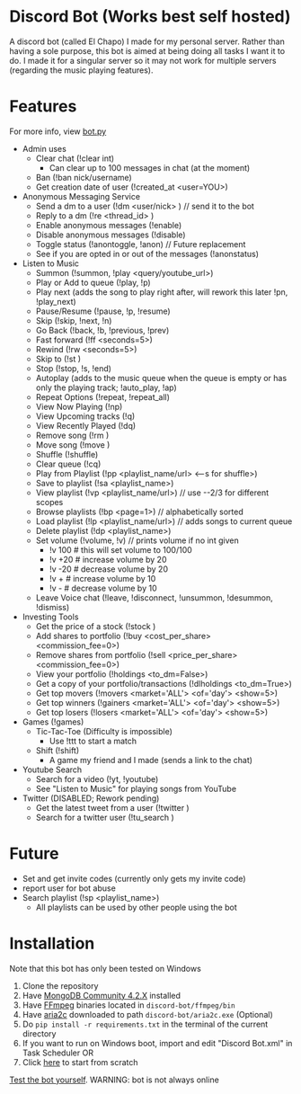 # Discord Bot (Works best self hosted)
A discord bot (called El Chapo) I made for my personal server.
Rather than having a sole purpose, this bot is aimed at being doing all tasks I want it to do. I made it for a singular
server so it may not work for multiple servers (regarding the music playing features).

# Features
For more info, view [bot.py](../master/bot.py)

- Admin uses
    - Clear chat (!clear int)
        - Can clear up to 100 messages in chat (at the moment)
    - Ban (!ban nick/username)
    - Get creation date of user (!created_at <user=YOU>)
- Anonymous Messaging Service
    - Send a dm to a user (!dm <user/nick> <message>) // send it to the bot
    - Reply to a dm (!re <thread_id> <message>)
    - Enable anonymous messages (!enable)
    - Disable anonymous messages (!disable)
    - Toggle status (!anontoggle, !anon)  // Future replacement
    - See if you are opted in or out of the messages (!anonstatus)
- Listen to Music
    - Summon (!summon, !play <query/youtube_url>)
    - Play or Add to queue (!play, !p)
    - Play next (adds the song to play right after, will rework this later !pn, !play_next)
    - Pause/Resume (!pause, !p, !resume)
    - Skip (!skip, !next, !n)
    - Go Back (!back, !b, !previous, !prev)
    - Fast forward (!ff <seconds=5>)
    - Rewind (!rw <seconds=5>)
    - Skip to (!st <seconds>)
    - Stop (!stop, !s, !end)
    - Autoplay (adds to the music queue when the queue is empty or has only the playing track; !auto_play, !ap)
    - Repeat Options (!repeat, !repeat_all)
    - View Now Playing (!np)
    - View Upcoming tracks (!q)
    - View Recently Played (!dq)
    - Remove song (!rm <index>)
    - Move song (!move <from> <to>)
    - Shuffle (!shuffle)
    - Clear queue (!cq)
    - Play from Playlist (!pp <playlist_name/url> <--s for shuffle>)
    - Save to playlist (!sa <playlist_name>)
    - View playlist (!vp <playlist_name/url>)  // use --2/3 for different scopes
    - Browse playlists (!bp <page=1>)  // alphabetically sorted
    - Load playlist (!lp <playlist_name/url>)  // adds songs to current queue
    - Delete playlist (!dp <playlist_name>)
    - Set volume (!volume, !v)  // prints volume if no int given
        - !v 100  # this will set volume to 100/100
        - !v +20  # increase volume by 20
        - !v -20  # decrease volume by 20
        - !v +  # increase volume by 10
        - !v -  # decrease volume by 10
    - Leave Voice chat (!leave, !disconnect, !unsummon, !desummon, !dismiss)
- Investing Tools
    - Get the price of a stock (!stock <ticker>)
    - Add shares to portfolio (!buy <ticker> <cost_per_share> <shares> <commission_fee=0>)
    - Remove shares from portfolio (!sell <ticker> <price_per_share> <shares> <commission_fee=0>)
    - View your portfolio (!holdings <to_dm=False>)
    - Get a copy of your portfolio/transactions (!dlholdings <to_dm=True>)
    - Get top movers (!movers <market='ALL'> <of='day'> <show=5>)
    - Get top winners (!gainers <market='ALL'> <of='day'> <show=5>)
    - Get top losers (!losers <market='ALL'> <of='day'> <show=5>)
- Games (!games)
    - Tic-Tac-Toe (Difficulty is impossible)
        - Use !ttt to start a match
    - Shift (!shift)
        - A game my friend and I made (sends a link to the chat)
- Youtube Search
    - Search for a video (!yt, !youtube)
    - See "Listen to Music" for playing songs from YouTube
- Twitter (DISABLED; Rework pending)
    - Get the latest tweet from a user (!twitter <user>)
    - Search for a twitter user (!tu_search <query>)

# Future
- Set and get invite codes (currently only gets my invite code)
- report user for bot abuse
- Search playlist (!sp <playlist_name>)
    - All playlists can be used by other people using the bot

# Installation
Note that this bot has only been tested on Windows
1. Clone the repository
2. Have [MongoDB Community 4.2.X](https://www.mongodb.com/download-center/community) installed
3. Have [FFmpeg](https://www.ffmpeg.org/download.html) binaries located in `discord-bot/ffmpeg/bin`
4. Have [aria2c](https://github.com/aria2/aria2/releases) downloaded to path `discord-bot/aria2c.exe` (Optional)
5. Do `pip install -r requirements.txt` in the terminal of the current directory
6. If you want to run on Windows boot, import and edit "Discord Bot.xml" in Task Scheduler OR
7. Click [here](https://medium.com/@elijahlopezz/python-and-background-tasks-4f70b4a2efd8) to start from scratch

[Test the bot yourself](https://discordapp.com/oauth2/authorize?&client_id=282274755426385921&scope=bot&permissions=8).
WARNING: bot is not always online

